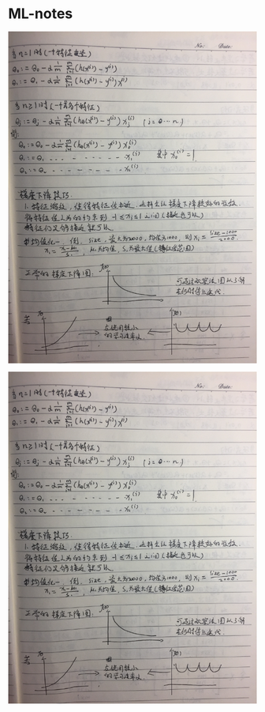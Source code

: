 # ML-notes

<p>
  <img src="https://github.com/ChangeXuan/ML-notes/blob/master/images/page5.jpg?imageMogr2/auto-orient">
</p>




![](images/page5.jpg)



